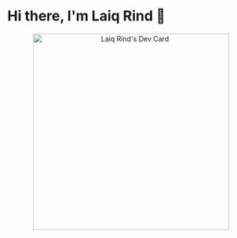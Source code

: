
# Hi there, I'm Laiq Rind 👋

<div align="center">
  <img src="https://raw.githubusercontent.com/laiqrind/laiqrind/main/devcard.svg" width="400" alt="Laiq Rind's Dev Card"/>
</div>
